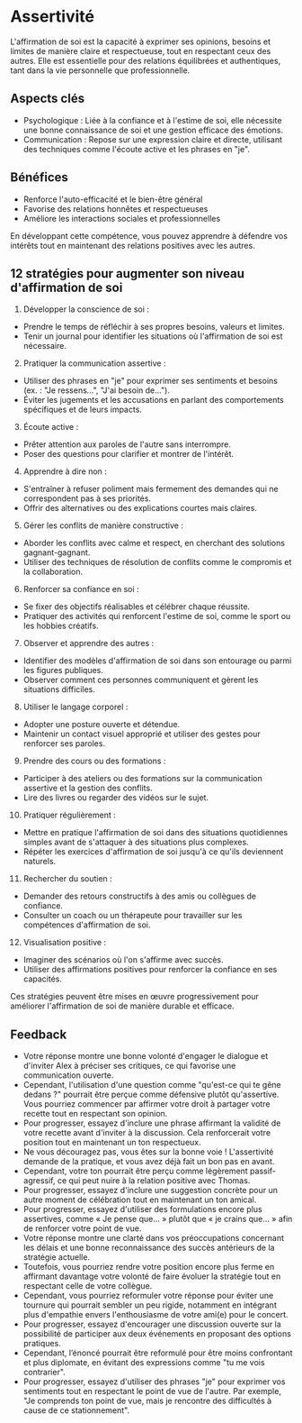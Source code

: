 # Assertivité
<!-- markdownlint-disable MD007 MD029 MD032 -->

L'affirmation de soi est la capacité à exprimer ses opinions, besoins et limites de manière claire et respectueuse, tout en respectant ceux des autres. Elle est essentielle pour des relations équilibrées et authentiques, tant dans la vie personnelle que professionnelle.

## Aspects clés

- Psychologique : Liée à la confiance et à l'estime de soi, elle nécessite une bonne connaissance de soi et une gestion efficace des émotions.
- Communication : Repose sur une expression claire et directe, utilisant des techniques comme l'écoute active et les phrases en "je".

## Bénéfices

- Renforce l'auto-efficacité et le bien-être général
- Favorise des relations honnêtes et respectueuses
- Améliore les interactions sociales et professionnelles

En développant cette compétence, vous pouvez apprendre à défendre vos intérêts tout en maintenant des relations positives avec les autres.

## 12 stratégies pour augmenter son niveau d'affirmation de soi

1. Développer la conscience de soi :
  - Prendre le temps de réfléchir à ses propres besoins, valeurs et limites.
  - Tenir un journal pour identifier les situations où l'affirmation de soi est nécessaire.
2. Pratiquer la communication assertive :
  - Utiliser des phrases en "je" pour exprimer ses sentiments et besoins (ex. : "Je ressens...", "J'ai besoin de...").
  - Éviter les jugements et les accusations en parlant des comportements spécifiques et de leurs impacts.
3. Écoute active :
  - Prêter attention aux paroles de l'autre sans interrompre.
  - Poser des questions pour clarifier et montrer de l'intérêt.
4. Apprendre à dire non :
  - S'entraîner à refuser poliment mais fermement des demandes qui ne correspondent pas à ses priorités.
  - Offrir des alternatives ou des explications courtes mais claires.
5. Gérer les conflits de manière constructive :
  - Aborder les conflits avec calme et respect, en cherchant des solutions gagnant-gagnant.
  - Utiliser des techniques de résolution de conflits comme le compromis et la collaboration.
6. Renforcer sa confiance en soi :
  - Se fixer des objectifs réalisables et célébrer chaque réussite.
  - Pratiquer des activités qui renforcent l'estime de soi, comme le sport ou les hobbies créatifs.
7. Observer et apprendre des autres :
  - Identifier des modèles d'affirmation de soi dans son entourage ou parmi les figures publiques.
  - Observer comment ces personnes communiquent et gèrent les situations difficiles.
8. Utiliser le langage corporel :
  - Adopter une posture ouverte et détendue.
  - Maintenir un contact visuel approprié et utiliser des gestes pour renforcer ses paroles.
9. Prendre des cours ou des formations :
  - Participer à des ateliers ou des formations sur la communication assertive et la gestion des conflits.
  - Lire des livres ou regarder des vidéos sur le sujet.
10. Pratiquer régulièrement :
  - Mettre en pratique l'affirmation de soi dans des situations quotidiennes simples avant de s'attaquer à des situations plus complexes.
  - Répéter les exercices d'affirmation de soi jusqu'à ce qu'ils deviennent naturels.
11. Rechercher du soutien :
  - Demander des retours constructifs à des amis ou collègues de confiance.
  - Consulter un coach ou un thérapeute pour travailler sur les compétences d'affirmation de soi.
12. Visualisation positive :
  - Imaginer des scénarios où l'on s'affirme avec succès.
  - Utiliser des affirmations positives pour renforcer la confiance en ses capacités.

Ces stratégies peuvent être mises en œuvre progressivement pour améliorer l'affirmation de soi de manière durable et efficace.

## Feedback

- Votre réponse montre une bonne volonté d'engager le dialogue et d'inviter Alex à préciser ses critiques, ce qui favorise une communication ouverte.
- Cependant, l'utilisation d'une question comme "qu'est-ce qui te gêne dedans ?" pourrait être perçue comme défensive plutôt qu'assertive. Vous pourriez commencer par affirmer votre droit à partager votre recette tout en respectant son opinion.
- Pour progresser, essayez d'inclure une phrase affirmant la validité de votre recette avant d'inviter à la discussion. Cela renforcerait votre position tout en maintenant un ton respectueux.
- Ne vous découragez pas, vous êtes sur la bonne voie ! L'assertivité demande de la pratique, et vous avez déjà fait un bon pas en avant.
- Cependant, votre ton pourrait être perçu comme légèrement passif-agressif, ce qui peut nuire à la relation positive avec Thomas.
- Pour progresser, essayez d'inclure une suggestion concrète pour un autre moment de célébration tout en maintenant un ton amical.
- Pour progresser, essayez d'utiliser des formulations encore plus assertives, comme « Je pense que... » plutôt que « je crains que... » afin de renforcer votre point de vue.
- Votre réponse montre une clarté dans vos préoccupations concernant les délais et une bonne reconnaissance des succès antérieurs de la stratégie actuelle.
- Toutefois, vous pourriez rendre votre position encore plus ferme en affirmant davantage votre volonté de faire évoluer la stratégie tout en respectant celle de votre collègue.
- Cependant, vous pourriez reformuler votre réponse pour éviter une tournure qui pourrait sembler un peu rigide, notamment en intégrant plus d'empathie envers l'enthousiasme de votre ami(e) pour le concert.
- Pour progresser, essayez d'encourager une discussion ouverte sur la possibilité de participer aux deux événements en proposant des options pratiques.
- Cependant, l’énoncé pourrait être reformulé pour être moins confrontant et plus diplomate, en évitant des expressions comme "tu me vois contrarier".
- Pour progresser, essayez d'utiliser des phrases "je" pour exprimer vos sentiments tout en respectant le point de vue de l'autre. Par exemple, "Je comprends ton point de vue, mais je rencontre des difficultés à cause de ce stationnement".
